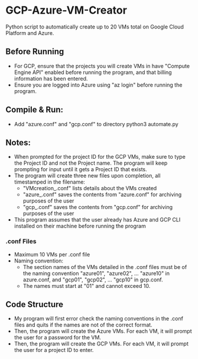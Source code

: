 # GCP-Azure-VM-Creator
Python script to automatically create up to 20 VMs total on Google Cloud Platform and Azure.

## Before Running
- For GCP, ensure that the projects you will create VMs in have "Compute Engine API" enabled before running the program, and that billing information has been entered.
- Ensure you are logged into Azure using "az login" before running the program.

## Compile & Run:
- Add "azure.conf" and "gcp.conf" to directory
python3 automate.py

## Notes:
- When prompted for the project ID for the GCP VMs, make sure to type the Project ID and not the Project name. The program will keep prompting for input until it gets a Project ID that exists.
- The program will create three new files upon completion, all timestamped in the filename:
    - "VMcreation_<timestamp>.conf" lists details about the VMs created
    - "azure_<timestamp>.conf" saves the contents from "azure.conf" for archiving purposes of the user
    - "gcp_<timestamp>.conf" saves the contents from "gcp.conf" for archiving purposes of the user
- This program assumes that the user already has Azure and GCP CLI installed on their machine before running the program
### .conf Files
- Maximum 10 VMs per .conf file
- Naming convention:
    - The section names of the VMs detailed in the .conf files must be of the naming convention "azure01", "azure02", ... "azure10" in azure.conf, and "gcp01", "gcp02", ... "gcp10" in gcp.conf.
    - The names must start at "01" and cannot exceed 10.

## Code Structure
- My program will first error check the naming conventions in the .conf files and quits if the names are not of the 
correct format.
- Then, the program will create the Azure VMs. For each VM, it will prompt the user for a password for the VM.
- Then, the program will create the GCP VMs. For each VM, it will prompt the user for a project ID to enter.
